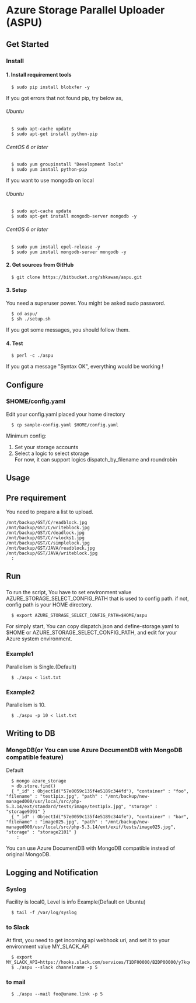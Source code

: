 # Azure Storage Parallel Uploader (ASPU)

## Get Started
### Install
#### 1. Install requirement tools
```
  $ sudo pip install blobxfer -y
```
If you got errors that not found pip, try below as,
###### Ubuntu  
```
  $ sudo apt-cache update
  $ sudo apt-get install python-pip
```
###### CentOS 6 or later  
```
  $ sudo yum groupinstall "Development Tools"
  $ sudo yum install python-pip
```


If you want to use mongodb on local  
###### Ubuntu  
```
  $ sudo apt-cache update
  $ sudo apt-get install mongodb-server mongodb -y
```
###### CentOS 6 or later  
```
  $ sudo yum install epel-release -y
  $ sudo yum install mongodb-server mongodb -y
```

#### 2. Get sources from GitHub
```
  $ git clone https://bitbucket.org/shkawan/aspu.git
```

#### 3. Setup  
  You need a superuser power. 
  You might be asked sudo password.
```
  $ cd aspu/
  $ sh ./setup.sh
```
  If you got some messages, you should follow them.  

#### 4. Test
```
  $ perl -c ./aspu
```
  If you got a message "Syntax OK", everything would be working !


## Configure
### $HOME/config.yaml
Edit your config.yaml placed your home directory
```
  $ cp sample-config.yaml $HOME/config.yaml
```

Minimum config:  
1. Set your storage accounts
2. Select a logic to select storage  
  For now, it can support logics dispatch_by_filename and roundrobin

## Usage

## Pre requirement
You need to prepare a list to upload.
```
/mnt/backup/GST/C/readblock.jpg
/mnt/backup/GST/C/writeblock.jpg
/mnt/backup/GST/C/deadlock.jpg
/mnt/backup/GST/C/rwlocks1.jpg
/mnt/backup/GST/C/simplelock.jpg
/mnt/backup/GST/JAVA/readblock.jpg
/mnt/backup/GST/JAVA/writeblock.jpg
  :
```

## Run
### 
To run the script,
You have to set environment value AZURE_STORAGE_SELECT_CONFIG_PATH that is used to config path.
if not, config path is your HOME directory.
```
  $ export AZURE_STORAGE_SELECT_CONFIG_PATH=$HOME/aspu
```
For simply start, 
You can copy dispatch.json and define-storage.yaml to $HOME or AZURE_STORAGE_SELECT_CONFIG_PATH,
and edit for your Azure system environment.

### Example1
Parallelism is Single.(Default)
```
  $ ./aspu < list.txt
```

### Example2
Parallelism is 10.
```
  $ ./aspu -p 10 < list.txt
```

## Writing to DB
### MongoDB(or You can use Azure DocumentDB with MongoDB compatible feature)
Default
```
  $ mongo azure_storage
  > db.store.find()
  { "_id" : ObjectId("57e0059c135f4e5189c344fd"), "container" : "foo", "filename" : "test1pix.jpg", "path" : "/mnt/backup/new-managed000/usr/local/src/php-5.3.14/ext/standard/tests/image/test1pix.jpg", "storage" : "storage9391" }
  { "_id" : ObjectId("57e0059c135f4e5189c344fe"), "container" : "bar", "filename" : "image025.jpg", "path" : "/mnt/backup/new-managed000/usr/local/src/php-5.3.14/ext/exif/tests/image025.jpg", "storage" : "storage2101" }
    :
```
You can use Azure DocumentDB with MongoDB compatible instead of original MongoDB.

## Logging and Notification
### Syslog
Facility is local0, Level is info
Example(Default on Ubuntu)
```
  $ tail -f /var/log/syslog
```
### to Slack
At first, you need to get incoming api webhook uri, and set it to your environment value MY_SLACK_API
```
  $ export MY_SLACK_API=https://hooks.slack.com/services/T1DF00000/B2DP00000/y7kqe88JsXrOwP0000000000
  $ ./aspu --slack channelname -p 5
```

### to mail
```
  $ ./aspu --mail foo@uname.link -p 5
```
